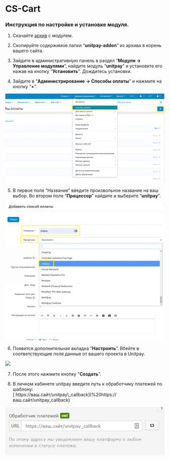 # CS-Cart

### Инструкция по настройке и установке модуля. <a id="instrukciya-po-nastroike-i-ustanovke-modulya"></a>

1. Скачайте [архив](https://github.com/unitpay/cscart-module/releases/tag/3.0.0) с модулем.

2. Скопируйте содержимое папки “**unitpay-addon**” из архива в корень вашего сайта.

3. Зайдите в административную панель в раздел “**Модули → Управление модулями**”, найдите модуль “**unitpay**” и установите его нажав на кнопку “**Установить**”. Дождитесь установки.

4. Зайдите в “**Администрирование → Способы оплаты**” и нажмите на кнопку “**+**”.

![](../../.gitbook/assets/123123.png)

5. В первое поле “Название” введите произвольное название на ваш выбор. Во втором поле “**Процессор**” найдите и выберите “**unitpay**”.

![](../../.gitbook/assets/1231212.png)

6. Появится дополнительная вкладка “**Настроить**”. Вбейте в соответствующие поля данные от вашего проекта в Unitpay. 

![](https://d33v4339jhl8k0.cloudfront.net/docs/assets/551a91dbe4b0221aadf24410/images/5e69080d2c7d3a7e9ae905c3/file-NuCjKo9cBV.png)

7. После этого нажмите кнопку "**Создать**".

9. В личном кабинете unitpay введите путь к обработчику платежей по шаблону:    
[ ](https://ваш.сайт/unitpay_callback”.)[ https://ваш.сайт/unitpay\_callback](%20https://ваш.сайт/unitpay_callback)

![](../../.gitbook/assets/31f23274c5f092ab574824292bf32693.png)

